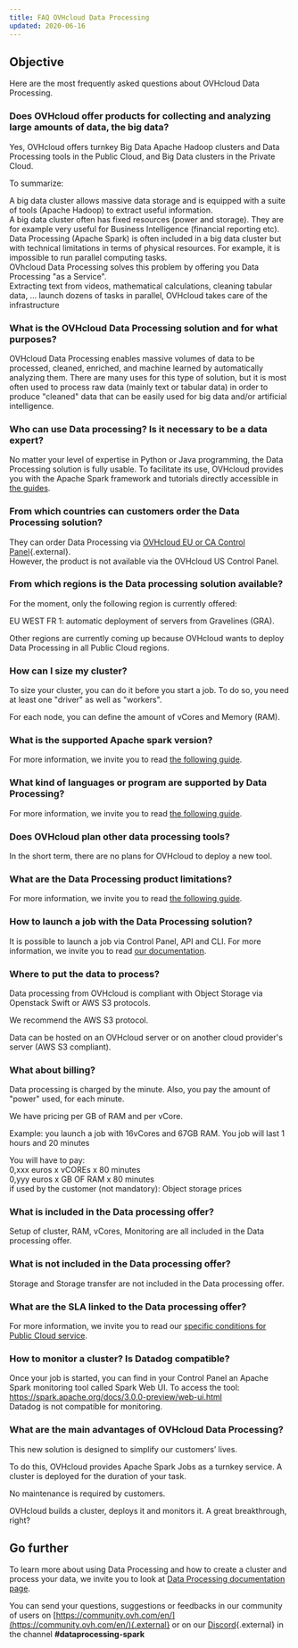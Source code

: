 ```yaml
---
title: FAQ OVHcloud Data Processing
updated: 2020-06-16
---
```


## Objective

Here are the most frequently asked questions about OVHcloud Data Processing.

### Does OVHcloud offer products for collecting and analyzing large amounts of data, the big data?

Yes, OVHcloud offers turnkey Big Data Apache Hadoop clusters and Data Processing tools in the Public Cloud, and Big Data clusters in the Private Cloud.

To summarize:

A big data cluster allows massive data storage and is equipped with a suite of tools (Apache Hadoop) to extract useful information. 
<br>A big data cluster often has fixed resources (power and storage). They are for example very useful for Business Intelligence (financial reporting etc).
<br>Data Processing (Apache Spark) is often included in a big data cluster but with technical limitations in terms of physical resources. For example, it is impossible to run parallel computing tasks. 
<br>OVhcloud Data Processing solves this problem by offering you Data Processing "as a Service". 
<br>Extracting text from videos, mathematical calculations, cleaning tabular data, ... launch dozens of tasks in parallel, OVHcloud takes care of the infrastructure

### What is the OVHcloud Data Processing solution and for what purposes?

OVHcloud Data Processing enables massive volumes of data to be processed, cleaned, enriched, and machine learned by automatically analyzing them.
There are many uses for this type of solution, but it is most often used to process raw data (mainly text or tabular data) in order to produce "cleaned" data that can be easily used for big data and/or artificial intelligence.

### Who can use Data processing? Is it necessary to be a data expert?

No matter your level of expertise in Python or Java programming, the Data Processing solution is fully usable. To facilitate its use, OVHcloud provides you with the Apache Spark framework and tutorials directly accessible in [the guides](public-cloud-data-analytics-data-processing1.).

### From which countries can customers order the Data Processing solution?

They can order Data Processing via [OVHcloud EU or CA Control Panel](https://ca.ovh.com/auth/?action=gotomanager&from=https://www.ovh.com/world/&ovhSubsidiary=we){.external}. 
<br>However, the product is not available via the OVHcloud US Control Panel.

### From which regions is the Data processing solution available?

For the moment, only the following region is currently offered:

EU WEST FR 1: automatic deployment of servers from Gravelines (GRA).

Other regions are currently coming up because OVHcloud wants to deploy Data Processing in all Public Cloud regions.

### How can I size my cluster?

To size your cluster, you can do it before you start a job. To do so, you need at least one "driver" as well as "workers".

For each node, you can define the amount of vCores and Memory (RAM).

### What is the supported Apache spark version?

For more information, we invite you to read [the following guide](01_CONCEPTS_Capabilities1.).

### What kind of languages or program are supported by Data Processing?

For more information, we invite you to read [the following guide](01_CONCEPTS_Capabilities1.).

### Does OVHcloud plan other data processing tools?

In the short term, there are no plans for OVHcloud to deploy a new tool.

### What are the Data Processing product limitations?

For more information, we invite you to read [the following guide](01_CONCEPTS_Capabilities1.).

### How to launch a job with the Data Processing solution?

It is possible to launch a job via Control Panel, API and CLI. For more information, we invite you to read [our documentation](public-cloud-data-analytics-data-processing1.).

### Where to put the data to process?

Data processing from OVHcloud is compliant with Object Storage via Openstack Swift or AWS S3 protocols.

We recommend the AWS S3 protocol.

Data can be hosted on an OVHcloud server or on another cloud provider's server (AWS S3 compliant).

### What about billing?

Data processing is charged by the minute. Also, you pay the amount of "power" used, for each minute.

We have pricing per GB of RAM and per vCore.

Example: you launch a job with 16vCores and 67GB RAM. You job will last 1 hours and 20 minutes

You will have to pay:
<br>0,xxx euros x vCOREs x 80 minutes
<br>0,yyy euros x GB OF RAM x 80 minutes
<br>if used by the customer (not mandatory): Object storage prices

### What is included in the Data processing offer?

Setup of cluster, RAM, vCores, Monitoring are all included in the Data processing offer.

### What is not included in the Data processing offer?

Storage and Storage transfer are not included in the Data processing offer.

### What  are the SLA linked to the Data processing offer?

For more information, we invite you to read our [specific conditions for Public Cloud service](https://www.ovh.co.uk/support/contracts/).

### How to monitor a cluster?  Is Datadog compatible?

Once your job is started, you can find in your Control Panel an Apache Spark monitoring tool called Spark Web UI.
To access the tool: <https://spark.apache.org/docs/3.0.0-preview/web-ui.html>
<br>Datadog is not compatible for monitoring.

### What are the main advantages of OVHcloud Data Processing?

This new solution is designed to simplify our customers’ lives.

To do this, OVHcloud provides Apache Spark Jobs as a turnkey service. A cluster is deployed for the duration of your task.

No maintenance is required by customers.

OVHcloud builds a cluster, deploys it and monitors it. A great breakthrough, right?

## Go further

To learn more about using Data Processing and how to create a cluster and process your data, we invite you to look at [Data Processing documentation page](public-cloud-data-analytics-data-processing1.).

You can send your questions, suggestions or feedbacks in our community of users on [https://community.ovh.com/en/](https://community.ovh.com/en/){.external} or on our [Discord](https://discord.gg/VVvZg8NCQM){.external} in the channel **#dataprocessing-spark**
